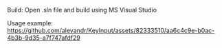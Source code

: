 Build:
Open .sln file and build using MS Visual Studio

Usage example:
https://github.com/alevandr/KeyInput/assets/82333510/aa6c4c9e-b0ac-4b3b-9d35-a7f747afdf29

